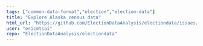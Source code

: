 ```yaml
---
tags: ["common-data-format","election","election-data"]
title: "Explore Alaska census data"
html_url: "https://github.com/ElectionDataAnalysis/electiondata/issues/493"
user: "ericmtsai"
repo: "ElectionDataAnalysis/electiondata"
---
```


